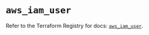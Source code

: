 # `aws_iam_user`

Refer to the Terraform Registry for docs: [`aws_iam_user`](https://registry.terraform.io/providers/hashicorp/aws/6.4.0/docs/resources/iam_user).
